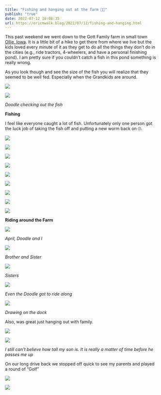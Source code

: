 ```yaml
---
title: "Fishing and hanging out at the farm 🎣🚜"
publish: "true"
date: 2022-07-12 16:08:35
url: https://ericmwalk.blog/2022/07/12/fishing-and-hanging.html
---
```

This past weekend we went down to the Gott Family farm in small town [Ollie, Iowa](https://en.m.wikipedia.org/wiki/Ollie,_Iowa). It is a little bit of a hike to get there from where we live but the kids loved every minute of it as they get to do all the things they don’t do in the cities (e.g., ride tractors, 4-wheelers, and have a personal finishing pond). I am pretty sure if you couldn’t catch a fish in this pond something is really wrong.

As you look though and see the size of the fish you will realize that they seemed to be well fed. Especially when the Grandkids are around.

![](https://ericmwalk.blog/uploads/2022/341da575a5.jpg)

![](https://ericmwalk.blog/uploads/2022/c5b7a7a596.jpg)

*Doodle checking out the fish*

**Fishing**

I feel like everyone caught a lot of fish. Unfortunately only one person got the luck job of taking the fish off and putting a new worm back on 🙄.

![](https://ericmwalk.blog/uploads/2022/b8a156ee9a.jpg)

![](https://ericmwalk.blog/uploads/2022/6dbf26279d.jpg)

![](https://ericmwalk.blog/uploads/2022/6f369bfc63.jpg)

![](https://ericmwalk.blog/uploads/2022/16859ced53.jpg)

![](https://ericmwalk.blog/uploads/2022/d1382007b2.jpg)

![](https://ericmwalk.blog/uploads/2022/53dfd79278.jpg)

![](https://ericmwalk.blog/uploads/2022/ed5dfda2f2.jpg)

![](https://ericmwalk.blog/uploads/2022/dcff0637ef.jpg)

![](https://ericmwalk.blog/uploads/2022/8024671483.jpg)

**Riding around the Farm**

![](https://ericmwalk.blog/uploads/2022/52d30e2535.jpg)

*April, Doodle and I*

![](https://ericmwalk.blog/uploads/2022/760770bdb3.jpg)

*Brother and Sister*

![](https://ericmwalk.blog/uploads/2022/524a9ad411.jpg)

*Sisters*

![](https://ericmwalk.blog/uploads/2022/25c3f4754a.jpg)

*Even the Doodle got to ride along*

![](https://ericmwalk.blog/uploads/2022/859e0f267b.jpg)

*Drawing on the dock*

Also, was great just hanging out with family.

![](https://ericmwalk.blog/uploads/2022/ee18301ed7.jpg)

![](https://ericmwalk.blog/uploads/2022/b57aedae2f.jpg)

*I still can’t believe how tall my son is. It is really a matter of time before he passes me up*

On our long drive back we stopped off quick to see my parents and played a round of “Golf”

![](https://ericmwalk.blog/uploads/2022/88993da7fa.jpg)

![](https://ericmwalk.blog/uploads/2022/b0eaac3214.jpg)
